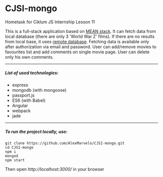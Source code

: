 # CJSI-mongo
Hometask for Ciklum JS Internship Lesson 11

This is a full-stack application based on [MEAN stack](http://mean.io/).
It can fetch data from local database (there are only 3 'World War Z' films).
If there are no results from local base, it uses [remote database](http://www.omdbapi.com/).
Fetching data is available only after authorization via email and password.
User can add/remove movies to favourites list and add comments on single movie page. User can delete only his own comments.

---

##### List of used technologies:
- express
- mongodb (with mongoose)
- passport.js
- ES6 (with Babel)
- Angular
- webpack
- jade

---

##### To run the project locally, use:
```
git clone https://github.com/AlexMarvelo/CJSI-mongo.git
cd CJSI-mongo
npm i
mongod
npm start
```
Then open *http://localhost:3000/* in your browser
